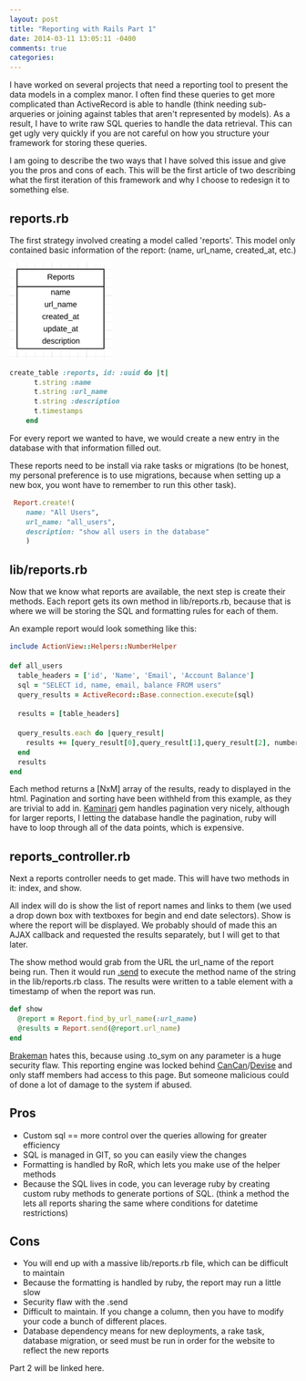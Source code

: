 ```yaml
---
layout: post
title: "Reporting with Rails Part 1"
date: 2014-03-11 13:05:11 -0400
comments: true
categories: 
---
```

I have worked on several projects that need a reporting tool to present the data models in a complex manor.  I often find these queries to get more complicated than ActiveRecord is able to handle (think needing sub-arqueries or joining against tables that aren't represented by models).  As a result, I have to write raw SQL queries to handle the data retrieval.  This can get ugly very quickly if you are not careful on how you structure your framework for storing these queries.

I am going to describe the two ways that I have solved this issue and give you the pros and cons of each.  This will be the first article of two describing what the first iteration of this framework and why I choose to redesign it to something else.

## reports.rb

The first strategy involved creating a model called 'reports'.  This model only contained basic information of the report: (name, url_name, created_at, etc.)  

<img src="/images/report_diagram.png" title="Report ER Diagram" width="180px"/>

```ruby
create_table :reports, id: :uuid do |t|
      t.string :name
      t.string :url_name
      t.string :description
      t.timestamps
    end
```

For every report we wanted to have, we would create a new entry in the database with that information filled out.

These reports need to be install via rake tasks or migrations (to be honest, my personal preference is to use migrations, because when setting up a new box, you wont have to remember to run this other task).

```ruby
 Report.create!(
    name: "All Users",
    url_name: "all_users",
    description: "show all users in the database"
    )
```

## lib/reports.rb

Now that we know what reports are available, the next step is create their methods.  Each report gets its own method in lib/reports.rb, because that is where we will be storing the SQL and formatting rules for each of them.

An example report would look something like this:

```ruby
include ActionView::Helpers::NumberHelper

def all_users
  table_headers = ['id', 'Name', 'Email', 'Account Balance']
  sql = "SELECT id, name, email, balance FROM users"
  query_results = ActiveRecord::Base.connection.execute(sql)

  results = [table_headers]

  query_results.each do |query_result|
    results += [query_result[0],query_result[1],query_result[2], number_to_currency(query_result[3])]
  end
  results
end
```

Each method returns a [NxM] array of the results, ready to displayed in the html.  Pagination and sorting have been withheld from this example, as they are trivial to add in.  [Kaminari](https://github.com/amatsuda/kaminari) gem handles pagination very nicely, although for larger reports, I letting the database handle the pagination, ruby will have to loop through all of the data points, which is expensive.


## reports_controller.rb

Next a reports controller needs to get made.  This will have two methods in it: index, and show.

All index will do is show the list of report names and links to them (we used a drop down box with textboxes for begin and end date selectors).  Show is where the report will be displayed.  We probably should of made this an AJAX callback and requested the results separately, but I will get to that later.

The show method would grab from the URL the url_name of the report being run.  Then it would run [.send](http://ruby-doc.org/core-2.1.1/Object.html#method-i-send) to execute the method name of the string in the lib/reports.rb class.  The results were written to a table element with a timestamp of when the report was run.

```ruby
def show
  @report = Report.find_by_url_name(:url_name)
  @results = Report.send(@report.url_name)
end
```

[Brakeman](http://brakemanscanner.org/) hates this, because using .to_sym on any parameter is a huge security flaw.  This reporting engine was locked behind [CanCan](https://github.com/ryanb/cancan)/[Devise](https://github.com/plataformatec/devise) and only staff members had access to this page.  But someone malicious could of done a lot of damage to the system if abused.

## Pros

* Custom sql == more control over the queries allowing for greater efficiency
* SQL is managed in GIT, so you can easily view the changes
* Formatting is handled by RoR, which lets you make use of the helper methods
* Because the SQL lives in code, you can leverage ruby by creating custom ruby methods to generate portions of SQL.  (think a method the lets all reports sharing the same where conditions for datetime restrictions)

## Cons

* You will end up with a massive lib/reports.rb file, which can be difficult to maintain
* Because the formatting is handled by ruby, the report may run a little slow
* Security flaw with the .send
* Difficult to maintain.  If you change a column, then you have to modify your code a bunch of different places.
* Database dependency means for new deployments, a rake task, database migration, or seed must be run in order for the website to reflect the new reports

Part 2 will be linked here.

